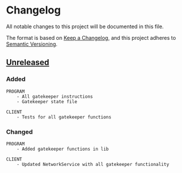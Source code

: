 # Changelog

All notable changes to this project will be documented in this file.

The format is based on [Keep a Changelog](https://keepachangelog.com/en/1.0.0/),
and this project adheres to [Semantic Versioning](https://semver.org/spec/v2.0.0.html).

## [Unreleased]

### Added

    PROGRAM
        - All gatekeeper instructions
        - Gatekeeper state file

    CLIENT
        - Tests for all gatekeeper functions

### Changed

    PROGRAM
        - Added gatekeeper functions in lib

    CLIENT
        - Updated NetworkService with all gatekeeper functionality

[Unreleased]: https://github.com/identity-com/on-chain-identity-gateway
